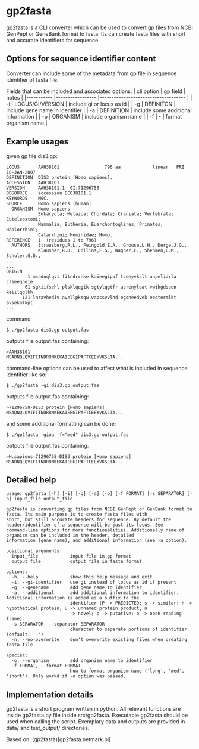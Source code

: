 # gp2fasta

gp2fasta is a CLI converter which can be used to convert gp files from NCBI GenPept or GeneBank format to fasta. Its can create fasta files with short and accurate identifiers for sequence. 

## Options for sequence identifier content
Converter can include some of the metadata from gp file in sequence identifier of fasta file.

Fields that can be included and associated options:
| cli option | gp field         | notes                               |
|----------- |----------------- |------------------------------------ |
| -i         | LOCUS/GI/VERSION | include gi or locus as id           |
| -g         | DEFINITON        | include gene name in identifier     |
| -a         | DEFINITION       | include some additional information |
| -o         | ORGANISM         | include organism name               |
| -f         | -                | format organism name                |

## Example usages
given gp file dis3.gp:
```
LOCUS       AAH38101                 796 aa            linear   PRI 18-JAN-2007
DEFINITION  DIS3 protein [Homo sapiens].
ACCESSION   AAH38101
VERSION     AAH38101.1  GI:71296758
DBSOURCE    accession BC038101.1
KEYWORDS    MGC.
SOURCE      Homo sapiens (human)
  ORGANISM  Homo sapiens
            Eukaryota; Metazoa; Chordata; Craniata; Vertebrata; Euteleostomi;
            Mammalia; Eutheria; Euarchontoglires; Primates; Haplorrhini;
            Catarrhini; Hominidae; Homo.
REFERENCE   1  (residues 1 to 796)
  AUTHORS   Strausberg,R.L., Feingold,E.A., Grouse,L.H., Derge,J.G.,
            Klausner,R.D., Collins,F.S., Wagner,L., Shenmen,C.M., Schuler,G.D.,
...
...
ORIGIN      
        1 msadnqlqvi fitndrrnke kaieegipaf tceeyvkslt anpelidrla clseegneie
       61 sgkiifsehl plsklqqgik sgtylqgtfr asrenyleat vwihgdseen keiilqglkh
      121 lnravhediv avellpksqw vapssvvlhd egqneedvek eeetermlkt avsekmlkpt
...
```
command
```
$ ./gp2fasta dis3.gp output.fas
```
outputs file output.fas containing:
```
>AAH38101
MSADNQLQVIFITNDRRNKEKAIEEGIPAFTCEEYVKSLTA...
```
command-line options can be used to affect what is included in sequence identifier like so:
```
$ ./gp2fasta -gi dis3.gp output.fas
```
outputs file output.fas containing:
```
>71296758-DIS3 protein [Homo sapiens]
MSADNQLQVIFITNDRRNKEKAIEEGIPAFTCEEYVKSLTA...
```
and some additional formatting can be done:
```
$ ./gp2fasta -gioa -f="med" dis3.gp output.fas
```
outputs file output.fas containing:
```
>H.sapiens-71296758-DIS3 protein [Homo sapiens]
MSADNQLQVIFITNDRRNKEKAIEEGIPAFTCEEYVKSLTA...
```

## Detailed help
```
usage: gp2fasta [-h] [-i] [-g] [-a] [-o] [-f FORMAT] [-s SEPARATOR] [-n] input_file output_file

gp2fasta is converting gp files from NCBI GenPept or GenBank format to fasta. Its main purpose is to create fasta files with
short, but still accurate headers for sequence. By default the header/identifier of a sequence will be just its locus. See
command-line options for more functionalities. Additionally name of organism can be included in the header, detailed
information (gene name), and additional information (see -a option).

positional arguments:
  input_file            input file in gp format
  output_file           output file in fasta format

options:
  -h, --help            show this help message and exit
  -i, --gi-identifier   use gi instead of locus as id if present
  -g, --genename        add gene name to identifier
  -a, --additional      add additional information to identifier. Additional information is added as a suffix to the
                        identifier (P -> PREDICTED; s -> similar; h -> hypothetical protein; u -> unnamed protein product; n
                        -> novel; p -> putative; o -> open reading frame).
  -s SEPARATOR, --separator SEPARATOR
                        character to separate portions of identifier (default: '-')
  -n, --no-overwrite    don't overwrite existing files when creating fasta file

species:
  -o, --organism        add organism name to identifier
  -f FORMAT, --format FORMAT
                        how to format organism name ('long', 'med', 'short'). Only workd if -o option was passed.
```

## Implementation details

gp2fasta is a short program written in python. All relevant functions are inside gp2fasta.py file inside src/gp2fasta. Executable gp2fasta should be used when calling the script. Exemplary data and outputs are provided in data/ and test_output/ directories. 

Based on: (gp2fasta)[gp2fasta.netmark.pl]
